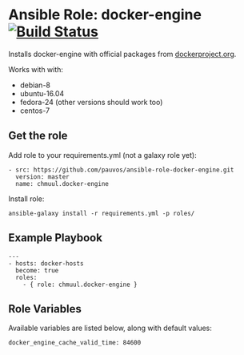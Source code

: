 # Ansible Role: docker-engine [![Build Status](https://travis-ci.org/pauvos/ansible-role-docker-engine.svg?branch=master)](https://travis-ci.org/pauvos/ansible-role-docker-engine)

Installs docker-engine with official packages from [dockerproject.org](https://dockerproject.org/).

Works with with:

* debian-8
* ubuntu-16.04
* fedora-24 (other versions should work too)
* centos-7

## Get the role

Add role to your requirements.yml (not a galaxy role yet):

    - src: https://github.com/pauvos/ansible-role-docker-engine.git
      version: master
      name: chmuul.docker-engine

Install role:

    ansible-galaxy install -r requirements.yml -p roles/


## Example Playbook

    ---
    - hosts: docker-hosts
      become: true
      roles:
        - { role: chmuul.docker-engine }

## Role Variables

Available variables are listed below, along with default values:

    docker_engine_cache_valid_time: 84600
